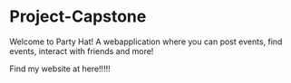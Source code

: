 # Project-Capstone


Welcome to Party Hat! A webapplication where you can post events, find events, interact with friends and more!

Find my website at here!!!!!